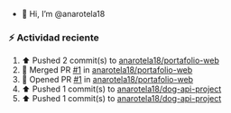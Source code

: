 - 👋 Hi, I’m @anarotela18

### :zap: Actividad reciente
<!--RECENT_ACTIVITY:start-->
1. ⬆️ Pushed 2 commit(s) to [anarotela18/portafolio-web](https://github.com/anarotela18/portafolio-web)<br>
2. 🎉 Merged PR [#1](https://github.com/anarotela18/portafolio-web/pull/1) in [anarotela18/portafolio-web](https://github.com/anarotela18/portafolio-web)<br>
3. 💪 Opened PR [#1](https://github.com/anarotela18/portafolio-web/pull/1) in [anarotela18/portafolio-web](https://github.com/anarotela18/portafolio-web)<br>
4. ⬆️ Pushed 1 commit(s) to [anarotela18/dog-api-project](https://github.com/anarotela18/dog-api-project)<br>
5. ⬆️ Pushed 1 commit(s) to [anarotela18/dog-api-project](https://github.com/anarotela18/dog-api-project)<br>
<!--RECENT_ACTIVITY:end-->
